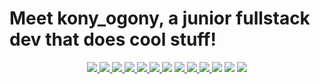 # Meet kony_ogony, a junior fullstack dev that does cool stuff!

<p align="center">
	<a href="https://archlinux.org/">
    <img src="https://img.shields.io/badge/DISTRO-Arch-74c7ec?style=flat&logo=archlinux" />
  </a>
	<a href="https://hyprland.org">
    <img src="https://img.shields.io/badge/WC-Hyprland-89dceb?style=flat&logo=elixir" />
  </a>
	<a href="https://neovim.io">
    <img src="https://img.shields.io/badge/EDITOR-Neovim-a6e3a1?style=flat&logo=neovim" />
  </a>
	<a href="https://github.com/mathletedev">
    <img src="https://img.shields.io/github/stars/mathletedev?color=cdd6f4&label=GITHUB&style=flat&logo=github" />
  </a>
	<a href="mailto:nealwang.sh@pm.me">
    <img src="https://img.shields.io/badge/EMAIL-nealwang.sh@pm.me-b4befe?style=flat&logo=protonmail" />
  </a>
	<a href="https://linkedin.com/in/neal-wang-a67717234">
    <img src="https://img.shields.io/badge/LINKEDIN-Neal_Wang-74c7ec?style=flat&logo=linkedin" />
  </a>
	<a href="https://youtube.com/@mathletedev">
    <img src="https://img.shields.io/youtube/channel/subscribers/UCOaIT1nP-FhOFlhz2_fzJ1Q?style=flat&logo=youtube&label=YOUTUBE&color=eba0ac" /></a>
	<a href="https://discord.gg/RRfW8FrX3E">
    <img src="https://img.shields.io/discord/831364077875626015?color=74c7ec&label=DISCORD&logo=discord" />
  </a>
	<a href="https://rust-lang.org">
    <img src="https://img.shields.io/badge/LANG-Rust-f2cdcd?style=flat&logo=rust" />
  </a>
	<a href="https://typescriptlang.org">
    <img src="https://img.shields.io/badge/TypeScript-74c7ec?style=flat&logo=typescript" />
  </a>
	<a href="https://go.dev"><img src="https://img.shields.io/badge/Go-89dceb?style=flat&logo=go" /></a>
	<img src="https://github-readme-stats.vercel.app/api?username=konyogony&hide_title=true&hide_rank=true&show_icons=true&include_all_commits=true&line_height=24&hide_border=true&number_format=long&bg_color=1e1e2e&text_color=cdd6f4&icon_color=cba6f7&title_color=94e2d5" />
	<img src="https://github-readme-stats.vercel.app/api/top-langs/?username=konyogony&hide_title=true&langs_count=8&layout=compact&hide_border=true&bg_color=1e1e2e&text_color=cdd6f4&icon_color=cba6f7&title_color=94e2d5" />
</p>
